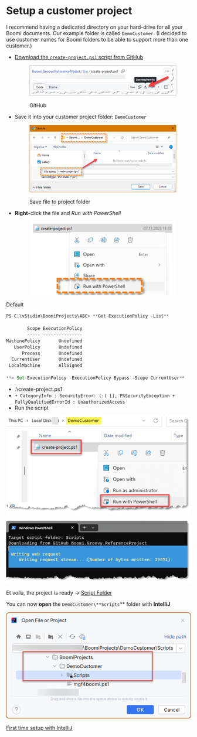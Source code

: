 # Setup a customer project

I recommend having a dedicated directory on your hard-drive for all your Boomi documents. Our example folder is called `DemoCustomer`. (I decided to use customer names for Boomi folders to be able to support more than one customer.)

*   [Download the `create-project.ps1` script from GitHub](https://github.com/MarkusSchmidtPro/Boomi.Groovy.ReferenceProject/blob/8022e34655b0c4dd4a641d6f9ec4558e8b60d8a8/bin/create-project.ps1)

    <figure><img src="../.gitbook/assets/image (11).png" alt=""><figcaption><p>GitHub</p></figcaption></figure>
*   Save it into your customer project folder: `DemoCustomer`

    <figure><img src="../.gitbook/assets/image (12).png" alt=""><figcaption><p>Save file to project folder</p></figcaption></figure>
*   **Right**-click the file and _Run with PowerShell_

    <figure><img src="../.gitbook/assets/image (13).png" alt=""><figcaption></figcaption></figure>



Default

```jsx
PS C:\vStudio\BoomiProjects\ABC> **Get-ExecutionPolicy -List**

        Scope ExecutionPolicy
        ----- ---------------
MachinePolicy       Undefined
   UserPolicy       Undefined
      Process       Undefined
  CurrentUser       Undefined
 LocalMachine       AllSigned

**> Set-ExecutionPolicy -ExecutionPolicy Bypass -Scope CurrentUser**
```

* .\create-project.ps1
* `+ CategoryInfo : SecurityError: (:) [], PSSecurityException + FullyQualifiedErrorId : UnauthorizedAccess`
* Run the script

![Untitled](<Getting Started 019408ce4279434d934d162b6ed03d4e/Setup a customer project a5e8a967b06b4f9d9123b55f72e07145/Untitled.png>)

![Untitled](<Getting Started 019408ce4279434d934d162b6ed03d4e/Setup a customer project a5e8a967b06b4f9d9123b55f72e07145/Untitled 1.png>)

Et voilà, the project is ready → [Script Folder](<Local disk folder structure d010906aac0344bab591f7bebd243856.md>)

You can now **open** the `DemoCustomer\**Scripts`\*\* folder with **IntelliJ**

![Untitled](<Getting Started 019408ce4279434d934d162b6ed03d4e/Setup a customer project a5e8a967b06b4f9d9123b55f72e07145/Untitled 2.png>)

[First time setup with IntelliJ](../MGF4Boomi%20-%20Groovy%20for%20Boomi%20bfadc9ce63764373816fa22fccd3cdc1/Getting%20Started%20019408ce4279434d934d162b6ed03d4e/Setup%20a%20customer%20project%20a5e8a967b06b4f9d9123b55f72e07145/First%20time%20setup%20with%20IntelliJ%208996f46e6cbe4fe9aac05d0d0a53dac2.md)
